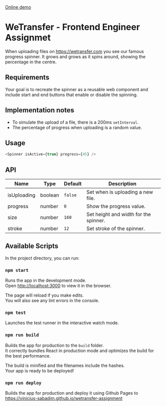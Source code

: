[Online demo](https://vinicius-sabadim.github.io/wetransfer-assignment)

# WeTransfer - Frontend Engineer Assignmet

When uploading files on https://wetransfer.com you see our famous progress spinner. It grows and grows as it spins around, showing the percentage in the centre.

## Requirements

Your goal is to recreate the spinner as a reusable web component and include start and end buttons that enable or disable the spinning.

## Implementation notes

- To simulate the upload of a file, there is a 200ms `setInterval`.
- The percentage of progress when uploading is a random value.

## Usage

```js
<Spinner isActive={true} progress={45} />
```

## API

| Name        | Type    | Default | Description                           |
| ----------- | ------- | ------- | ------------------------------------- |
| isUploading | boolean | `false` | Set when is uploading a new file.     |
| progress    | number  | `0`     | Show the progress value.              |
| size        | number  | `160`   | Set height and width for the spinner. |
| stroke      | number  | `12`    | Set stroke of the spinner.            |

## Available Scripts

In the project directory, you can run:

### `npm start`

Runs the app in the development mode.<br />
Open [http://localhost:3000](http://localhost:3000) to view it in the browser.

The page will reload if you make edits.<br />
You will also see any lint errors in the console.

### `npm test`

Launches the test runner in the interactive watch mode.<br />

### `npm run build`

Builds the app for production to the `build` folder.<br />
It correctly bundles React in production mode and optimizes the build for the best performance.

The build is minified and the filenames include the hashes.<br />
Your app is ready to be deployed!

### `npm run deploy`

Builds the app for production and deploy it using Github Pages to https://vinicius-sabadim.github.io/wetransfer-assignment
